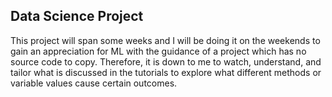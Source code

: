 ## Data Science Project

This project will span some weeks and I will be doing it on the weekends to gain an appreciation for ML with the guidance of a project which has no source code to copy. Therefore, it is down to me to watch, understand, and tailor what is discussed in the tutorials to explore what different methods or variable values cause certain outcomes.


